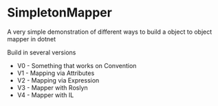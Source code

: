 # SimpletonMapper
A very simple demonstration of different ways to build a object to object mapper in dotnet

Build in several versions

- V0 - Something that works on Convention
- V1 - Mapping via Attributes
- V2 - Mapping via Expression
- V3 - Mapper with Roslyn
- V4 - Mapper with IL
